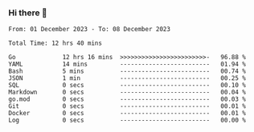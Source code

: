 ### Hi there 👋

<!--
**zhumeme/zhumeme** is a ✨ _special_ ✨ repository because its `README.md` (this file) appears on your GitHub profile.

Here are some ideas to get you started:

- 🔭 I’m currently working on ...
- 🌱 I’m currently learning ...
- 👯 I’m looking to collaborate on ...
- 🤔 I’m looking for help with ...
- 💬 Ask me about ...
- 📫 How to reach me: ...
- 😄 Pronouns: ...
- ⚡ Fun fact: ...
-->

<!--START_SECTION:waka-->

```all_time
From: 01 December 2023 - To: 08 December 2023

Total Time: 12 hrs 40 mins

Go             12 hrs 16 mins  >>>>>>>>>>>>>>>>>>>>>>>>-   96.88 %
YAML           14 mins         -------------------------   01.94 %
Bash           5 mins          -------------------------   00.74 %
JSON           1 min           -------------------------   00.25 %
SQL            0 secs          -------------------------   00.10 %
Markdown       0 secs          -------------------------   00.04 %
go.mod         0 secs          -------------------------   00.03 %
Git            0 secs          -------------------------   00.01 %
Docker         0 secs          -------------------------   00.01 %
Log            0 secs          -------------------------   00.00 %
```

<!--END_SECTION:waka-->
